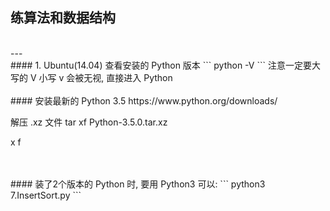 ## 练算法和数据结构





<br>
---
<br>
#### 1. Ubuntu(14.04) 查看安装的 Python 版本
```
python -V
```
注意一定要大写的 V
小写 v 会被无视, 直接进入 Python


<br>
<br>
#### 安装最新的 Python 3.5
https://www.python.org/downloads/

解压 .xz 文件
tar xf Python-3.5.0.tar.xz

x
f





<br>
<br>
#### 装了2个版本的 Python 时, 要用 Python3 可以:
```
python3 7.InsertSort.py
```




















